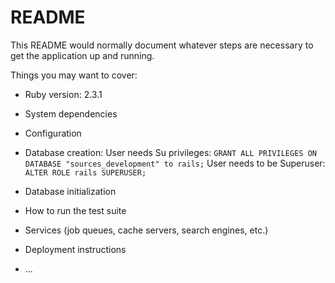# README

This README would normally document whatever steps are necessary to get the
application up and running.

Things you may want to cover:

* Ruby version: 2.3.1

* System dependencies

* Configuration

* Database creation:
User needs Su privileges:
`GRANT ALL PRIVILEGES ON DATABASE "sources_development" to rails;`
User needs to be Superuser:
`ALTER ROLE rails SUPERUSER;`

* Database initialization

* How to run the test suite

* Services (job queues, cache servers, search engines, etc.)

* Deployment instructions

* ...
